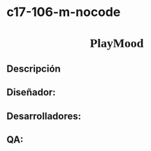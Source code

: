 # c17-106-m-nocode
<h1 style="text-align: center; font-family: 'Press Start 2P', cursive;">PlayMood</h1>


## Descripción

## Diseñador:

## Desarrolladores:

## QA:
